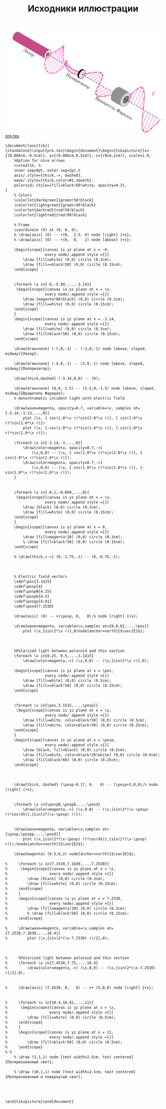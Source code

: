 ﻿---
title: "Исходники иллюстрации"
type: "notpost"
---
<a class="imag2" href="/cook/gallery/tikzpicture_aba0f4aaa1dd49cffc5f8a107b360566.tex"><img src="/cook/gallery/tikzpicture_aba0f4aaa1dd49cffc5f8a107b360566.pdf.jpg" alt=""></a>
<a href="/cook/gallery/pre">pre.tex</a>
<pre><code class="language-latex">\documentclass[tikz]{standalone}\input{pre.tex}\begin{document}\begin{tikzpicture}[x={(0.866cm,-0.5cm)}, y={(0.866cm,0.5cm)}, z={(0cm,1cm)}, scale=1.0,
    %Option for nice arrows
    >=stealth, %
    inner sep=0pt, outer sep=2pt,%
    axis/.style={thick,->, dashed},
    wave/.style={thick,color=#1,smooth},
    polaroid/.style={fill=black!60!white, opacity=0.3},
]
    % Colors
    \colorlet{darkgreen}{green!50!black}
    \colorlet{lightgreen}{green!80!black}
    \colorlet{darkred}{red!50!black}
    \colorlet{lightred}{red!80!black}

    % Frame
    \coordinate (O) at (0, 0, 0);
    % \draw[axis] (O) -- +(0,  2.5, 0) node [right] {+y};
    % \draw[axis] (O) -- +(0,  0,   2) node [above] {+z};

    \begin{scope}[canvas is yz plane at x = -6,
                  every node/.append style ={}]
        \draw [fill=white] (0,0) circle (0.3cm);
        \draw [fill==black!50] (0,0) circle (0.15cm);
    \end{scope}  
      

    \foreach \x in{-6,-5.99,...,-3.14}{
     \begin{scope}[canvas is yz plane at x = \x,
                  every node/.append style ={}]
        \draw [magenta!80!black] (0,0) circle (0.3cm);
        \draw [fill=white] (0,0) circle (0.15cm);
    \end{scope}        
    }
    \begin{scope}[canvas is yz plane at x = -3.14,
                  every node/.append style ={}]
        \draw [fill=white] (0,0) circle (0.3cm);
        \draw [fill=black!50] (0,0) circle (0.15cm);
    \end{scope}    

    \draw[draw=none] (-7,0,-1) -- (-3,0,-1) node [above, sloped, midway]{Лазер};     

    \draw[draw=none] (-4,0,-1) -- (3,0,-1) node [above, sloped, midway]{Поляризатор};

    \draw[thick,dashed] (-3.14,0,0) -- (O);

    \draw[draw=none] (0,0,-1.5) -- (5.5,0,-1.5) node [above, sloped, midway]{Вращатель Фарадея};
    % monochromatic incident light with electric field

    \draw[wave=magenta, opacity=0.7, variable=\x, samples at={-3.14,-3.13,...,0}]
        plot (\x, { cos(1.0*\x r)*sin(2.0*\x r)}, { sin(1.0*\x r)*sin(2.0*\x r)})
        plot (\x, {-cos(1.0*\x r)*sin(2.0*\x r)}, {-sin(1.0*\x r)*sin(2.0*\x r)});

    \foreach \x in{-3.14,-3,...,0}{
        \draw[color=magenta, opacity=0.7,->]
            (\x,0,0) -- (\x, { cos(1.0*\x r)*sin(2.0*\x r)}, { sin(1.0*\x r)*sin(2.0*\x r)});
        \draw[color=magenta, opacity=0.7,->]
            (\x,0,0) -- (\x, {-cos(1.0*\x r)*sin(2.0*\x r)}, {-sin(1.0*\x r)*sin(2.0*\x r)});
    }


    \foreach \x in{-0.1,-0.099,...,0}{
     \begin{scope}[canvas is yz plane at x = \x,
                  every node/.append style ={}]
        \draw [black] (0,0) circle (0.3cm);
        \draw [fill=white] (0,0) circle (0.15cm);
    \end{scope}        
    }
    \begin{scope}[canvas is yz plane at x = 0,
                  every node/.append style ={}]
        \draw [fill=magenta!20] (0,0) circle (0.3cm);
        % \draw [fill=black!50] (0,0) circle (0.15cm);
    \end{scope}    

    % \draw[thick,<->] (0,-1.75,-1) -- (0,-0.75,-1);



    % Electric field vectors
    \xdef\pos{3.1415}    
    \xdef\posp{4}    
    \xdef\pospB{4.25}    
    \xdef\pospb{4.5}    
    \xdef\pospp{4.01}    
    \xdef\posd{7.1530}    

    \draw[axis] (O) -- +(\posp, 0,   0);% node [right] {+x};

    \draw[wave=magenta, variable=\x,samples at={0,0.01,...,\pos}]
        plot (\x,{sin(2*\x r)},0)node[anchor=north]{$\vec{E}$};

  

    %Polarized light between polaroid and thin section
    \foreach \x in{0.25, 0.5,...,3.1415}
        \draw[color=magenta,->] (\x,0,0) -- (\x,{sin(2*\x r)},0);

    \begin{scope}[canvas is yz plane at x = \pos,
                  every node/.append style ={}]
        \draw [fill=white] (0,0) circle (0.5cm);
        \draw [fill==black!50] (0,0) circle (0.25cm);
    \end{scope}  
      

    \foreach \x in{\pos,3.1515,...,\posp}{
     \begin{scope}[canvas is yz plane at x = \x,
                  every node/.append style ={}]
        \draw [fill=white, color=black!50] (0,0) circle (0.5cm);
        \draw [fill=white, color=black!50] (0,0) circle (0.25cm);
    \end{scope}        
    }
    \begin{scope}[canvas is yz plane at x = \posp,
                  every node/.append style ={}]
        \draw [black, fill=black] (0,0) circle (0.5cm);
        \draw [fill=white, color=black!20!white] (0,0) circle (0.5cm);
        \draw [fill=black!60] (0,0) circle (0.25cm);
    \end{scope}   



    \draw[thick, dashed] (\posp-0.17, 0,   0) -- (\posp+3,0,0);% node [right] {+x};


    \foreach \x in{\pospB,\pospb,...,\posd}
        \draw[color=magenta,->] (\x,0,0) -- (\x,{sin(2*(\x-\posp) r)*cos(45)},{sin(2*(\x-\posp) r)});     


    \draw[wave=magenta, variable=\x,samples at={\posp,\pospp,...,\posd}]
        plot (\x,{sin(2*(\x-\posp) r)*cos(45)},{sin(2*(\x-\posp) r)});%node[anchor=north]{$\vec{E}$};  

    \draw[magenta] (6.5,0,2) node[anchor=north]{$\vec{E}$};              

%     \foreach \x in{7.1530,7.1630,...,7.2530}{
%      \begin{scope}[canvas is yz plane at x = \x,
%                   every node/.append style ={}]
%         \draw [black] (0,0) circle (0.3cm);
%         \draw [fill=white] (0,0) circle (0.15cm);
%     \end{scope}        
%     }
%     \begin{scope}[canvas is yz plane at x = 7.2530,
%                   every node/.append style ={}]
%         \draw [fill=magenta!20] (0,0) circle (0.3cm);
%         % \draw [fill=black!50] (0,0) circle (0.15cm);
%     \end{scope}        

%     \draw[wave=magenta, variable=\x,samples at={7.2530,7.2630,...,10.4}]
%         plot (\x,{sin(2*(\x-7.2530) r)/2},0);

  

%     %Polarized light between polaroid and thin section
%     \foreach \x in{7.4530,7.75,...,10.4}
%         \draw[color=magenta,->] (\x,0,0) -- (\x,{sin(2*(\x-7.2530) r)/2},0);    


%     \draw[axis] (7.4530, 0,   0) -- ++ (5,0,0) node [right] {+x};        


%     \foreach \x in{10.4,10.41,...,11}{
%      \begin{scope}[canvas is yz plane at x = \x,
%                   every node/.append style ={}]
%         \draw [fill=white] (0,0) circle (0.5cm);
%     \end{scope}        
%     }
%     \begin{scope}[canvas is yz plane at x = 11,
%                   every node/.append style ={}]
%         \draw [fill=black!50] (0,0) circle (0.5cm);
%     \end{scope}       
% % 
    % \draw (3,1,1) node [text width=2.5cm, text centered]{Поляризованный свет};    

    % \draw (10,1,1) node [text width=2.5cm, text centered] {Поляризованный и повернутый свет};

              


\end{tikzpicture}\end{document}</code></pre>